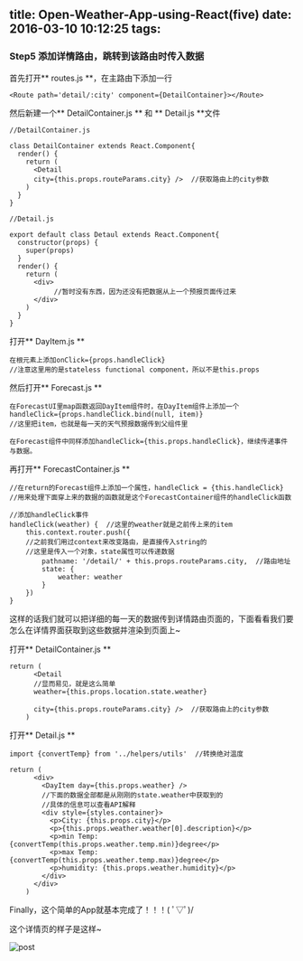 title: Open-Weather-App-using-React(five)
date: 2016-03-10 10:12:25
tags:
---
### Step5 添加详情路由，跳转到该路由时传入数据
首先打开** routes.js **，在主路由下添加一行
```
<Route path='detail/:city' component={DetailContainer}></Route>
```
然后新建一个** DetailContainer.js ** 和 ** Detail.js **文件
```
//DetailContainer.js

class DetailContainer extends React.Component{
  render() {
    return (
      <Detail
      city={this.props.routeParams.city} />  //获取路由上的city参数
    )
  }
}
```

```
//Detail.js

export default class Detaul extends React.Component{
  constructor(props) {
    super(props)
  }
  render() {
    return (
      <div>
           //暂时没有东西，因为还没有把数据从上一个预报页面传过来
      </div>
    )
  }
}

```

打开** DayItem.js **
```
在根元素上添加onClick={props.handleClick}
//注意这里用的是stateless functional component，所以不是this.props
```
然后打开** Forecast.js **
```
在ForecastUI里map函数返回DayItem组件时，在DayItem组件上添加一个
handleClick={props.handleClick.bind(null, item)}
//这里把item，也就是每一天的天气预报数据传到父组件里

在Forecast组件中同样添加handleClick={this.props.handleClick}，继续传递事件与数据。
```
再打开** ForecastContainer.js **
```
//在return的Forecast组件上添加一个属性，handleClick = {this.handleClick}
//用来处理下面穿上来的数据的函数就是这个ForecastContainer组件的handleClick函数

//添加handleClick事件
handleClick(weather) {  //这里的weather就是之前传上来的item
    this.context.router.push({
    //之前我们用过context来改变路由，是直接传入string的
    //这里是传入一个对象，state属性可以传递数据
        pathname: '/detail/' + this.props.routeParams.city,  //路由地址
        state: {
            weather: weather
        }
    })
}
```
这样的话我们就可以把详细的每一天的数据传到详情路由页面的，下面看看我们要怎么在详情界面获取到这些数据并渲染到页面上~

打开** DetailContainer.js **
```
return (
      <Detail
      //显而易见，就是这么简单
      weather={this.props.location.state.weather}

      city={this.props.routeParams.city} />  //获取路由上的city参数
    )
```
打开** Detail.js **
```
import {convertTemp} from '../helpers/utils'  //转换绝对温度

return (
      <div>
        <DayItem day={this.props.weather} />
        //下面的数据全部都是从刚刚的state.weather中获取到的
        //具体的信息可以查看API解释
        <div style={styles.container}>
          <p>City: {this.props.city}</p>
          <p>{this.props.weather.weather[0].description}</p>
          <p>min Temp: {convertTemp(this.props.weather.temp.min)}degree</p>
          <p>max Temp: {convertTemp(this.props.weather.temp.max)}degree</p>
          <p>humidity: {this.props.weather.humidity}</p>
        </div>
      </div>
    )
```
Finally，这个简单的App就基本完成了！！！( ﾟ▽ﾟ)/

这个详情页的样子是这样~

![post](/images/Open-Weather-App-using-Reac/detail.png)